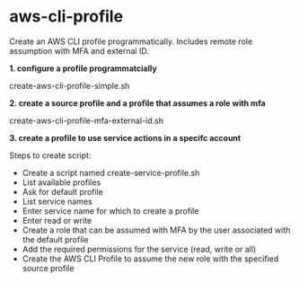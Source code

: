 # aws-cli-profile
Create an AWS CLI profile programmatically.
Includes remote role assumption with MFA and external ID.

__1. configure a profile programmatcially__

create-aws-cli-profile-simple.sh

__2. create a source profile and a profile that assumes a role with mfa__

create-aws-cli-profile-mfa-external-id.sh

__3. create a profile to use service actions in a specifc account__

Steps to create script:

* Create a script named create-service-profile.sh
* List available profiles
* Ask for default profile
* List service names
* Enter service name for which to create a profile
* Enter read or write
* Create a role that can be assumed with MFA by the user associated with the default profile
* Add the required permissions for the service (read, write or all)
* Create the AWS CLI Profile to assume the new role with the specified source profile
